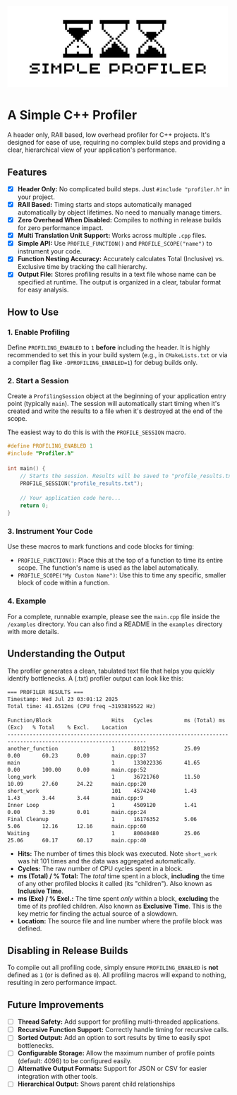 # ![Logo](logo.png)

# A Simple C++ Profiler

A header only, RAII based, low overhead profiler for C++ projects. It's designed for ease of use, requiring no complex build steps and providing a clear, hierarchical view of your application's performance.

## Features

-   [x] **Header Only:** No complicated build steps. Just `#include "profiler.h"` in your project.
-   [x] **RAII Based:** Timing starts and stops automatically managed automatically by object lifetimes. No need to manually manage timers.
-   [x] **Zero Overhead When Disabled:** Compiles to nothing in release builds for zero performance impact.
-   [x] **Multi Translation Unit Support:** Works across multiple `.cpp` files.
-   [x] **Simple API:** Use `PROFILE_FUNCTION()` and `PROFILE_SCOPE("name")` to instrument your code.
-   [x] **Function Nesting Accuracy:** Accurately calculates Total (Inclusive) vs. Exclusive time by tracking the call hierarchy.
-   [x] **Output File:** Stores profiling results in a text file whose name can be specified at runtime. The output is organized in a clear, tabular format for easy analysis.

## How to Use

### 1. Enable Profiling
Define `PROFILING_ENABLED` to `1` **before** including the header. It is highly recommended to set this in your build system (e.g., in `CMakeLists.txt` or via a compiler flag like `-DPROFILING_ENABLED=1`) for debug builds only.

### 2. Start a Session
Create a `ProfilingSession` object at the beginning of your application entry point (typically `main`). The session will automatically start timing when it's created and write the results to a file when it's destroyed at the end of the scope.

The easiest way to do this is with the `PROFILE_SESSION` macro.

```cpp
#define PROFILING_ENABLED 1
#include "Profiler.h"

int main() {
    // Starts the session. Results will be saved to "profile_results.txt" when main exits.
    PROFILE_SESSION("profile_results.txt");

    // Your application code here...
    return 0;
}
```

### 3. Instrument Your Code
Use these macros to mark functions and code blocks for timing:

-   `PROFILE_FUNCTION()`: Place this at the top of a function to time its entire scope. The function's name is used as the label automatically.
-   `PROFILE_SCOPE("My Custom Name")`: Use this to time any specific, smaller block of code within a function.

### 4. Example
For a complete, runnable example, please see the `main.cpp` file inside the `/examples` directory. You can also find a README in the `examples` directory with more details.

## Understanding the Output

The profiler generates a clean, tabulated text file that helps you quickly identify bottlenecks. A (.txt) profiler output can look like this:

```text
=== PROFILER RESULTS ===
Timestamp: Wed Jul 23 03:01:12 2025
Total time: 41.6512ms (CPU freq ~3193819522 Hz)

Function/Block                   Hits   Cycles          ms (Total) ms (Exc)   % Total    % Excl.    Location
------------------------------------------------------------------------------------------------------------------
another_function                 1      80121952        25.09      0.00       60.23      0.00       main.cpp:37
main                             1      133022336       41.65      0.00       100.00     0.00       main.cpp:52
long_work                        1      36721760        11.50      10.09      27.60      24.22      main.cpp:20
short_work                       101    4574240         1.43       1.43       3.44       3.44       main.cpp:9
Inner Loop                       1      4509120         1.41       0.00       3.39       0.01       main.cpp:24
Final Cleanup                    1      16176352        5.06       5.06       12.16      12.16      main.cpp:60
Waiting                          1      80040480        25.06      25.06      60.17      60.17      main.cpp:40
```

-   **Hits:** The number of times this block was executed. Note `short_work` was hit 101 times and the data was aggregated automatically.
-   **Cycles:** The raw number of CPU cycles spent in a block.
-   **ms (Total) / % Total:** The *total* time spent in a block, **including** the time of any other profiled blocks it called (its "children"). Also known as **Inclusive Time**.
-   **ms (Exc) / % Excl.:** The time spent *only* within a block, **excluding** the time of its profiled children. Also known as **Exclusive Time**. This is the key metric for finding the actual source of a slowdown.
-   **Location:** The source file and line number where the profile block was defined.

## Disabling in Release Builds
To compile out all profiling code, simply ensure `PROFILING_ENABLED` is **not** defined as `1` (or is defined as `0`). All profiling macros will expand to nothing, resulting in zero performance impact.


## Future Improvements

-   [ ] **Thread Safety:** Add support for profiling multi-threaded applications.
-   [ ] **Recursive Function Support:** Correctly handle timing for recursive calls.
-   [ ] **Sorted Output:** Add an option to sort results by time to easily spot bottlenecks.
-   [ ] **Configurable Storage:** Allow the maximum number of profile points (default: 4096) to be configured easily.
-   [ ] **Alternative Output Formats:** Support for JSON or CSV for easier integration with other tools.
-   [ ] **Hierarchical Output:** Shows parent child relationships